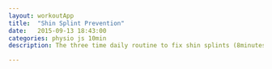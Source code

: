 ```yaml
---
layout: workoutApp
title:  "Shin Splint Prevention"
date:   2015-09-13 18:43:00
categories: physio js 10min
description: The three time daily routine to fix shin splints (8minutes). Follow this with ice

---
```


<script type="text/javascript">
    function get_exercises(){
        var elibrary = exerciseLibrary();
        var slibrary = stretchLibrary();
        var exercises = [];

        exercises.push({exercise: elibrary.soleusCalfRaises, time: 15, reps: 15});
        exercises.push({exercise: slibrary.stepCalfStretchBentLegs, time: 45, reps: 0});
        exercises.push({exercise: slibrary.stepCalfStretch, time: 45, reps: 0});
        exercises.push({exercise: elibrary.soleusCalfRaises, time: 15, reps: 15});
        exercises.push({exercise: slibrary.stepCalfStretch, time: 45, reps: 0});
        exercises.push({exercise: slibrary.stepCalfStretchBentLegs, time: 45, reps: 0});
        exercises.push({exercise: elibrary.soleusCalfRaises, time: 15, reps: 15});
        exercises.push({exercise: slibrary.stepCalfStretch, time: 45, reps: 0});
        exercises.push({exercise: slibrary.stepCalfStretchBentLegs, time: 45, reps: 0});

        exercises.push({exercise: elibrary.hipAbductionsLeft, time: 20, reps: 15});
        exercises.push({exercise: elibrary.hipAbductionsRight, time: 20, reps: 15});
        exercises.push({exercise: elibrary.hipAbductionsLeft, time: 20, reps: 15});
        exercises.push({exercise: elibrary.hipAbductionsRight, time: 20, reps: 15});
        exercises.push({exercise: elibrary.hipAbductionsLeft, time: 20, reps: 15});
        exercises.push({exercise: elibrary.hipAbductionsRight, time: 20, reps: 15});

        return exercises;
    }
</script>
